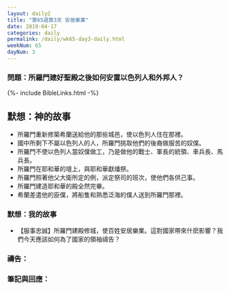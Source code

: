 ```yaml
---
layout: daily2
title: "第65週第3天 安居樂業"
date: 2019-04-17
categories: daily
permalink: /daily/wk65-day3-daily.html
weekNum: 65
dayNum: 3
---
```


### 問題：所羅門建好聖殿之後如何安置以色列人和外邦人？
 
{%- include BibleLinks.html -%}

## 默想：神的故事
+ 所羅門重新修築希蘭送給他的那些城邑，使以色列人住在那裡。 
+ 國中所剩下不屬以色列人的人，所羅門挑取他們的後裔做服苦的奴僕。 
+ 所羅門不使以色列人當奴僕做工，乃是做他的戰士、軍長的統領、車兵長、馬兵長。 
+ 所羅門在耶和華的壇上，與耶和華獻燔祭。 
+ 所羅門照著他父大衛所定的例，派定祭司的班次，使他們各供己事。 
+ 所羅門建造耶和華的殿全然完畢。 
+ 希蘭差遣他的臣僕，將船隻和熟悉泛海的僕人送到所羅門那裡。 

### 默想：我的故事
+ 【服事忠誠】所羅門建殿修城，使百姓安居樂業。這對國家帶來什麽影響？我們今天應該如何為了國家的領袖禱告？ 

### 禱告：

### 筆記與回應：
